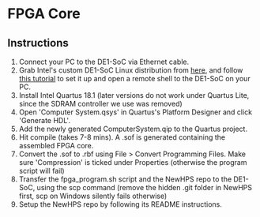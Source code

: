# FPGA Core

## Instructions
1. Connect your PC to the DE1-SoC via Ethernet cable.
2. Grab Intel's custom DE1-SoC Linux distribution from [here](https://ftp.intel.com/Public/Pub/fpgaup/pub/Teaching_Materials/current/SD_Images/DE1-SoC.zip), and follow [this tutorial](https://ftp.intel.com/Public/Pub/fpgaup/pub/Intel_Material/17.0/Tutorials/Linux_On_DE_Series_Boards.pdf) to set it up and open a remote shell to the DE1-SoC on your PC.
3. Install Intel Quartus 18.1 (later versions do not work under Quartus Lite, since the SDRAM controller we use was removed)
4. Open 'Computer System.qsys' in Quartus's Platform Designer and click 'Generate HDL'.
5. Add the newly generated ComputerSystem.qip to the Quartus project.
6. Hit compile (takes 7-8 mins). A .sof is generated containing the assembled FPGA core.
7. Convert the .sof to .rbf using File > Convert Programming Files. Make sure 'Compression' is ticked under Properties (otherwise the program script will fail)
8. Transfer the fpga_program.sh script and the NewHPS repo to the DE1-SoC, using the scp command (remove the hidden .git folder in NewHPS first, scp on Windows silently fails otherwise)
9. Setup the NewHPS repo by following its README instructions.
